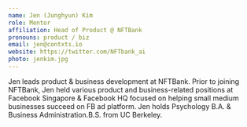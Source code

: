 ```yaml
---
name: Jen (Junghyun) Kim
role: Mentor
affiliation: Head of Product @ NFTBank
pronouns: product / biz
email: jen@contxts.io
website: https://twitter.com/NFTbank_ai
photo: jenkim.jpg
---
```


Jen leads product & business development at NFTBank. Prior to joining NFTBank, Jen held various product and business-related positions at Facebook Singapore & Facebook HQ focused on helping small medium businesses succeed on FB ad platform. Jen holds Psychology B.A. & Business Administration.B.S. from UC Berkeley.
